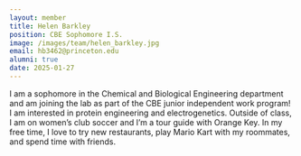 ```yaml
---
layout: member
title: Helen Barkley
position: CBE Sophomore I.S.
image: /images/team/helen_barkley.jpg
email: hb3462@princeton.edu
alumni: true
date: 2025-01-27
---
```


I am a sophomore in the Chemical and Biological Engineering department and am joining the lab as part of the CBE junior independent work program! I am interested in protein engineering and electrogenetics. Outside of class, I am on women’s club soccer and I’m a tour guide with Orange Key. In my free time, I love to try new restaurants, play Mario Kart with my roommates, and spend time with friends.
